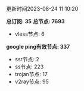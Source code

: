 更新时间2023-08-24 11:10:20

**总订阅: 35**
**总节点: 7693**
- vless节点: 6

**google ping有效节点: 337**
- ssr节点: 2
- ss节点: 223
- trojan节点: 17
- v2ray节点: 95
